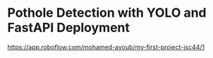 #  Pothole Detection with YOLO and FastAPI Deployment

https://app.roboflow.com/mohamed-ayoub/my-first-project-jsc44/1 